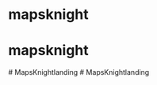 # mapsknight
# mapsknight
#   M a p s K n i g h t l a n d i n g  
 #   M a p s K n i g h t l a n d i n g  
 